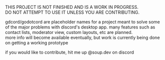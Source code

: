 THIS PROJECT IS NOT FINISHED AND IS A WORK IN PROGRESS.
<br>
DO NOT ATTEMPT TO USE IT UNLESS YOU ARE CONTRIBUTING.

gdcord/godotcord are placeholder names for a project meant to solve some of the major problems with discord's desktop app. many features such as contact lists, moderator view, custom layouts, etc are planned.
<br>
more info will become available eventually, but work is currently being done on getting a working prototype

if you would like to contribute, hit me up @soup.dev on discord
